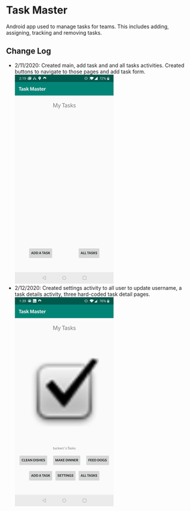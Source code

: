 # Task Master
Android app used to manage tasks for teams. This includes adding, assigning, tracking and removing tasks.

## Change Log
* 2/11/2020: Created main, add task and and all tasks activities. Created buttons to navigate to those pages and add task form.
![main activity](./screenshots/main_activity.jpg)
* 2/12/2020: Created settings activity to all user to update username, a task details activity, three hard-coded task detail pages.
![](./screenshots/main_activity_02122020.jpg)